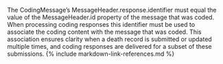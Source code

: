 
The CodingMessage’s MessageHeader.response.identifier must equal the value of the MessageHeader.id property of the message that was coded. When processing coding responses this identifier must be used to associate the coding content with the message that was coded. This association ensures clarity when a death record is submitted or updated multiple times, and coding responses are delivered for a subset of these submissions.
{% include markdown-link-references.md %}